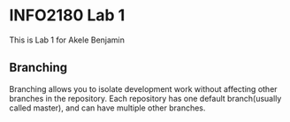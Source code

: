 # INFO2180 Lab 1

This is Lab 1 for Akele Benjamin 

## Branching

Branching allows you to isolate development work without affecting other branches in the repository. Each repository has one default branch(usually called master), and can have multiple other branches.
